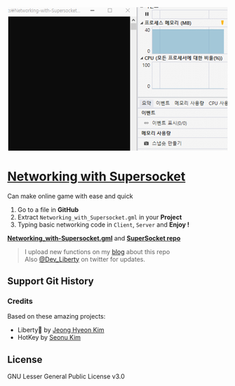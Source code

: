 <div align="center">
<a href="https://github.com/des5141/Networking-with-Supersocket/wiki">
<img alt="Go To Wiki" src="./run.gif" width="500" />
</a>
</div>

# [Networking with Supersocket](https://github.com/des5141/Networking-with-Supersocket)

Can make online game with ease and quick

1. Go to a file in **GitHub**
1. Extract `Networking_with_Supersocket.gml` in your **Project**
1. Typing basic networking code in `Client`, `Server` and **Enjoy !**

**[Networking_with-Supersocket.gml](https://github.com/des5141/Networking-with-Supersocket/blob/master/Networking_with_Supersocket.gml)**
and **[SuperSocket repo](https://github.com/kerryjiang/SuperSocket)**

> I upload new functions on my [blog](https://blog.naver.com/rhea31) about this repo  
> Also [@Dev_Liberty](https://twitter.com/Dev_Liberty) on twitter for updates.

## Support Git History

### Credits

Based on these amazing projects:

- Liberty🌠 by [Jeong Hyeon Kim](https://github.com/des5141)
- HotKey by [Seonu Kim](https://github.com/Hot-key)

## License

GNU Lesser General Public License v3.0
